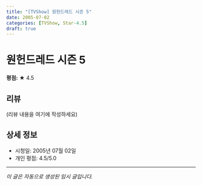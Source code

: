 ```yaml
---
title: "[TVShow] 원헌드레드 시즌 5"
date: 2005-07-02
categories: [TVShow, Star-4.5]
draft: true
---
```


# 원헌드레드 시즌 5

**평점:** ★ 4.5

## 리뷰

(리뷰 내용을 여기에 작성하세요)

## 상세 정보

- 시청일: 2005년 07월 02일
- 개인 평점: 4.5/5.0

---

*이 글은 자동으로 생성된 임시 글입니다.*

